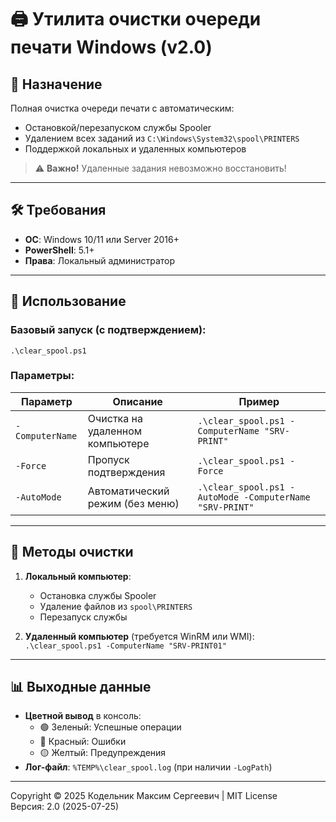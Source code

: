 # 🖨️ Утилита очистки очереди печати Windows (v2.0)

## 📌 Назначение
Полная очистка очереди печати с автоматическим:
- Остановкой/перезапуском службы Spooler
- Удалением всех заданий из `C:\Windows\System32\spool\PRINTERS`
- Поддержкой локальных и удаленных компьютеров

> ⚠️ **Важно!** Удаленные задания невозможно восстановить!

---

## 🛠 Требования
- **ОС**: Windows 10/11 или Server 2016+
- **PowerShell**: 5.1+
- **Права**: Локальный администратор

---

## 🚀 Использование

### Базовый запуск (с подтверждением):
`.\clear_spool.ps1`

### Параметры:
| Параметр          | Описание                          | Пример                          |
|-------------------|-----------------------------------|---------------------------------|
| `-ComputerName`   | Очистка на удаленном компьютере   | `.\clear_spool.ps1 -ComputerName "SRV-PRINT"` |
| `-Force`          | Пропуск подтверждения             | `.\clear_spool.ps1 -Force`      |
| `-AutoMode`       | Автоматический режим (без меню)   | `.\clear_spool.ps1 -AutoMode -ComputerName "SRV-PRINT"` |

---

## 🔄 Методы очистки
1. **Локальный компьютер**:
   - Остановка службы Spooler
   - Удаление файлов из `spool\PRINTERS`
   - Перезапуск службы

2. **Удаленный компьютер** (требуется WinRM или WMI):
   `.\clear_spool.ps1 -ComputerName "SRV-PRINT01"`

---

## 📊 Выходные данные
- **Цветной вывод** в консоль:
  - 🟢 Зеленый: Успешные операции
  - 🔴 Красный: Ошибки
  - 🟡 Желтый: Предупреждения
- **Лог-файл**: `%TEMP%\clear_spool.log` (при наличии `-LogPath`)

---

Copyright © 2025 Кодельник Максим Сергеевич | MIT License  
Версия: 2.0 (2025-07-25)
